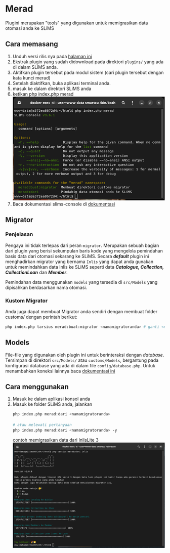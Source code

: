 # Merad
Plugini merupakan "tools" yang digunakan untuk memigrasikan data otomasi anda ke SLiMS

## Cara memasang
1. Unduh versi rilis nya pada [halaman ini](https://github.com/drajathasan/slims-merad/releases/download/v1.0.0/merad-1.0.0.zip)
2. Ekstrak plugin yang sudah didownload pada direktori ```plugins/``` yang ada di dalam SLiMS anda.
3. Aktifkan plugin tersebut pada modul sistem (cari plugin tersebut dengan kata kunci merad)
4. Setelah diaktifkan, buka aplikasi terminal anda.
5. masuk ke dalam direktori SLiMS anda
6. ketikan php index.php merad
![preview](./preview.png)
7. Baca dokumentasi slims-console di [dokumentasi](https://slims.web.id/docs/development-guide/Console/Intro)

## Migrator
### Penjelasan
Pengaya ini tidak terlepas dari peran ```migrator```. Merupakan sebuah bagian dari plugin yang berisi sekumpulan baris kode yang mengelola pemindahan basis data dari otomasi sekarang ke SLiMS. Secara ***default*** plugin ini menghadirkan migrator yang bernama ```Inlis``` yang dapat anda gunakan untuk memindahkan data Inlis ke SLiMS seperti data ***Catalogue, Collection, CollectionLoan*** dan ***Member***.

Pemindahan data menggunakan ```models``` yang tersedia di ```src/Models``` yang dipisahkan berdasarkan nama otomasi.

### Kustom Migrator
Anda juga dapat membuat Migrator anda sendiri dengan membuat folder customs/ dengan perintah berikut:
```bash
php index.php tarsius merad:buat:migrator <namamigratoranda> # ganti <namamigratoranda> dengan nama yang anda inginkan
```

## Models
File-file yang digunakan oleh plugin ini untuk berinteraksi dengan *database*. Tersimpan di direktori ```src/Models/``` atau ```customs/Models```, bergantung pada konfigurasi database yang ada di dalam file ```config/database.php```. Untuk menambahkan koneksi lainnya baca [dokumentasi ini](https://slims.web.id/docs/development-guide/Database/Intro#menambahkan-koneksi-lain)

## Cara menggunakan
1. Masuk ke dalam aplikasi konsol anda
2. Masuk ke folder SLiMS anda, jalankan 
    ```bash
    php index.php merad:dari <namamigratoranda>

    # atau melewati pertanyaan
    php index.php merad:dari <namamigratoranda> -y
    ```
    contoh memigrasikan data dari InlisLite 3
    ![contoh](./sample.png)

